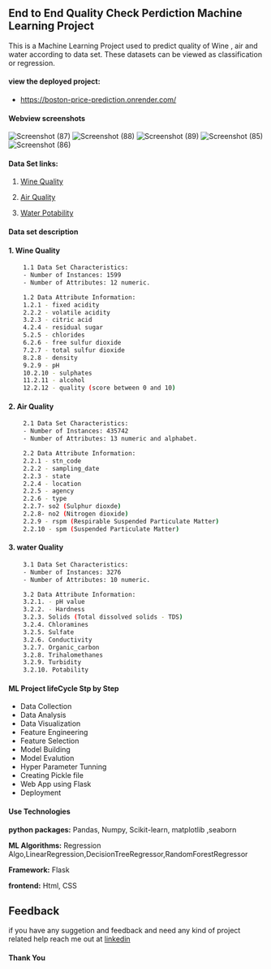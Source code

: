 ## End to End Quality Check Perdiction Machine Learning Project 
This is a Machine Learning Project used to predict quality of Wine , air and water according to data set. These datasets can be viewed as classification or regression.

#### view the deployed project:
- https://boston-price-prediction.onrender.com/

#### Webview screenshots
![Screenshot (87)](https://github.com/KaushalSalvatore/qualities-check/assets/50286592/0b556ecc-b3cc-4ba8-a646-521e361dbd5f)
![Screenshot (88)](https://github.com/KaushalSalvatore/qualities-check/assets/50286592/7cb856d4-b67d-4b78-971e-1dd3468366c6)
![Screenshot (89)](https://github.com/KaushalSalvatore/qualities-check/assets/50286592/5d7302e4-0167-4f9b-9a1f-2c4efc0a93d0)
![Screenshot (85)](https://github.com/KaushalSalvatore/qualities-check/assets/50286592/8e0bab9d-9377-48f1-a22c-78086254acdd)
![Screenshot (86)](https://github.com/KaushalSalvatore/qualities-check/assets/50286592/57947089-c3ba-4a9c-ac11-651fb0d4a3ed)


#### Data Set links:
1. [Wine Quality](https://www.kaggle.com/datasets/uciml/red-wine-quality-cortez-et-al-2009)

2. [Air Quality](https://www.kaggle.com/code/hamedetezadi/air-quality-prediction)

3. [Water Potability](https://www.kaggle.com/datasets/adityakadiwal/water-potability)


#### Data set description
#### 1. Wine Quality
```bash
    1.1 Data Set Characteristics:
    - Number of Instances: 1599 
    - Number of Attributes: 12 numeric.

```
```bash
    1.2 Data Attribute Information:
    1.2.1 - fixed acidity
    2.2.2 - volatile acidity
    3.2.3 - citric acid
    4.2.4 - residual sugar
    5.2.5 - chlorides
    6.2.6 - free sulfur dioxide
    7.2.7 - total sulfur dioxide
    8.2.8 - density
    9.2.9 - pH
    10.2.10 - sulphates
    11.2.11 - alcohol
    12.2.12 - quality (score between 0 and 10)

```

#### 2. Air Quality
```bash
    2.1 Data Set Characteristics:
    - Number of Instances: 435742
    - Number of Attributes: 13 numeric and alphabet.

```
```bash
    2.2 Data Attribute Information:
    2.2.1 - stn_code
    2.2.2 - sampling_date
    2.2.3 - state
    2.2.4 - location
    2.2.5 - agency
    2.2.6 - type
    2.2.7- so2 (Sulphur dioxde)   
    2.2.8- no2 (Nitrogen dioxide)
    2.2.9 - rspm (Respirable Suspended Particulate Matter)
    2.2.10 - spm (Suspended Particulate Matter)

```

#### 3. water Quality
```bash
    3.1 Data Set Characteristics:
    - Number of Instances: 3276
    - Number of Attributes: 10 numeric.

```
```bash
    3.2 Data Attribute Information:
    3.2.1. - pH value
    3.2.2. - Hardness
    3.2.3. Solids (Total dissolved solids - TDS)
    3.2.4. Chloramines
    3.2.5. Sulfate
    3.2.6. Conductivity
    3.2.7. Organic_carbon
    3.2.8. Trihalomethanes
    3.2.9. Turbidity
    3.2.10. Potability
```

#### ML Project lifeCycle Stp by Step

- Data Collection
- Data Analysis
- Data Visualization
- Feature Engineering
- Feature Selection
- Model Building
- Model Evalution
- Hyper Parameter Tunning
- Creating Pickle file
- Web App using Flask
- Deployment

#### Use Technologies

**python packages:** Pandas, Numpy, Scikit-learn, matplotlib ,seaborn

**ML Algorithms:** Regression Algo,LinearRegression,DecisionTreeRegressor,RandomForestRegressor
 
**Framework:** Flask

**frontend:** Html, CSS


## Feedback

if you have any suggetion and feedback and need any kind of project related help reach me out at
[linkedin](https://www.linkedin.com/in/kaushal-pandey-067898165/)

#### Thank You 

